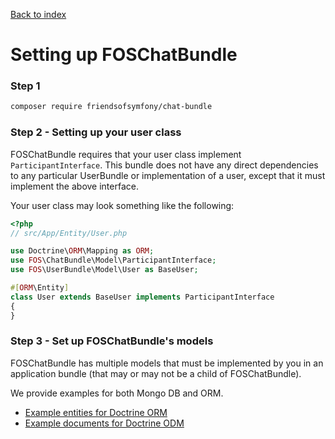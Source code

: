 [Back to index](00-index.md)

Setting up FOSChatBundle
===========================

### Step 1

```bash
composer require friendsofsymfony/chat-bundle
```

### Step 2 - Setting up your user class

FOSChatBundle requires that your user class implement `ParticipantInterface`. This
bundle does not have any direct dependencies to any particular UserBundle or
implementation of a user, except that it must implement the above interface.

Your user class may look something like the following:

```php
<?php
// src/App/Entity/User.php

use Doctrine\ORM\Mapping as ORM;
use FOS\ChatBundle\Model\ParticipantInterface;
use FOS\UserBundle\Model\User as BaseUser;

#[ORM\Entity]
class User extends BaseUser implements ParticipantInterface
{
}
```

### Step 3 - Set up FOSChatBundle's models

FOSChatBundle has multiple models that must be implemented by you in an application
bundle (that may or may not be a child of FOSChatBundle).

We provide examples for both Mongo DB and ORM.

- [Example entities for Doctrine ORM][]
- [Example documents for Doctrine ODM][]


[Example entities for Doctrine ORM]: 01a-orm-models.md
[Example documents for Doctrine ODM]: 01b-odm-models.md
[Using other UserBundles]: 99-using-other-user-bundles.md
